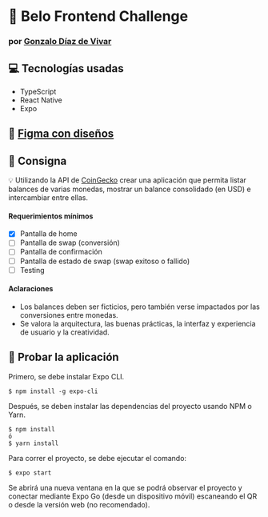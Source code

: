 # :rocket: Belo Frontend Challenge

### por [Gonzalo Díaz de Vivar](https://github.com/gonzaddv)

## :computer: Tecnologías usadas

- TypeScript
- React Native
- Expo

## :art: [Figma con diseños](https://www.figma.com/file/ewIlwnMeQvTae1eIpyNX1r/Belo-Challenge?node-id=0%3A1)

## :memo: Consigna

💡 Utilizando la API de [CoinGecko](https://www.coingecko.com) crear una aplicación que permita listar balances de varias monedas, mostrar un balance consolidado (en USD) e intercambiar entre ellas.

#### Requerimientos mínimos

- [x] Pantalla de home
- [ ] Pantalla de swap (conversión)
- [ ] Pantalla de confirmación
- [ ] Pantalla de estado de swap (swap exitoso o fallido)
- [ ] Testing

#### Aclaraciones

- Los balances deben ser ficticios, pero también verse impactados por las conversiones entre monedas.
- Se valora la arquitectura, las buenas prácticas, la interfaz y experiencia de usuario y la creatividad.

## :wrench: Probar la aplicación

Primero, se debe instalar Expo CLI.

```shell
$ npm install -g expo-cli
```

Después, se deben instalar las dependencias del proyecto usando NPM o Yarn.

```shell
$ npm install
ó
$ yarn install
```

Para correr el proyecto, se debe ejecutar el comando:

```shell
$ expo start
```

Se abrirá una nueva ventana en la que se podrá observar el proyecto y conectar mediante Expo Go (desde un dispositivo móvil) escaneando el QR o desde la versión web (no recomendado).
